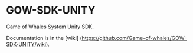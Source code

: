 # GOW-SDK-UNITY
Game of Whales System Unity SDK.

Documentation is in the [wiki] (https://github.com/Game-of-whales/GOW-SDK-UNITY/wiki).
